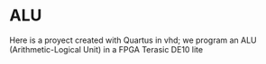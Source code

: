 # ALU
Here is a proyect created with Quartus in vhd; we program an ALU (Arithmetic-Logical Unit) in a FPGA Terasic DE10 lite
